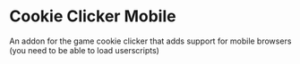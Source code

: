 # Cookie Clicker Mobile
An addon for the game cookie clicker that adds support for mobile browsers (you need to be able to load userscripts)
